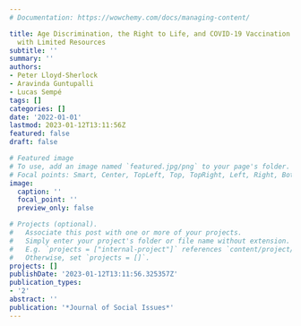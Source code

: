 ```yaml
---
# Documentation: https://wowchemy.com/docs/managing-content/

title: Age Discrimination, the Right to Life, and COVID-19 Vaccination in Countries
  with Limited Resources
subtitle: ''
summary: ''
authors:
- Peter Lloyd-Sherlock
- Aravinda Guntupalli
- Lucas Sempé
tags: []
categories: []
date: '2022-01-01'
lastmod: 2023-01-12T13:11:56Z
featured: false
draft: false

# Featured image
# To use, add an image named `featured.jpg/png` to your page's folder.
# Focal points: Smart, Center, TopLeft, Top, TopRight, Left, Right, BottomLeft, Bottom, BottomRight.
image:
  caption: ''
  focal_point: ''
  preview_only: false

# Projects (optional).
#   Associate this post with one or more of your projects.
#   Simply enter your project's folder or file name without extension.
#   E.g. `projects = ["internal-project"]` references `content/project/deep-learning/index.md`.
#   Otherwise, set `projects = []`.
projects: []
publishDate: '2023-01-12T13:11:56.325357Z'
publication_types:
- '2'
abstract: ''
publication: '*Journal of Social Issues*'
---
```

